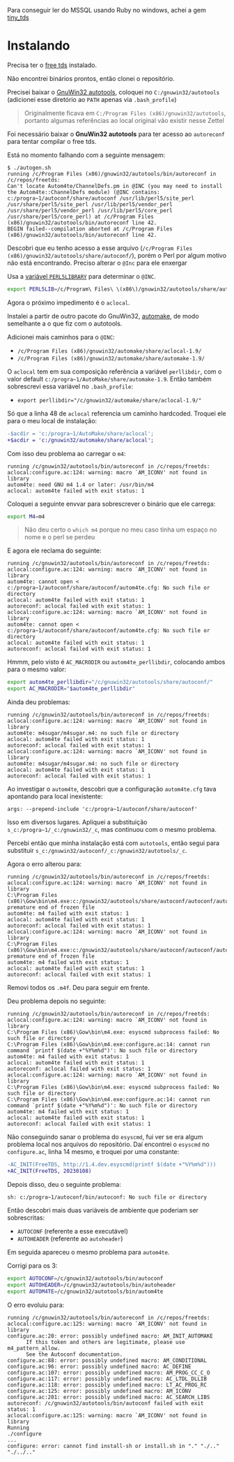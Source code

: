 Para conseguir ler do MSSQL usando Ruby no windows, achei a gem [tiny_tds](https://rubygems.org/gems/tiny_tds)

# Instalando

Precisa ter o [free tds](https://github.com/FreeTDS/freetds/) instalado.

Não encontrei binários prontos, então clonei o repositório.

Precisei baixar o [GnuWin32 autotools](https://gnuwin32.sourceforge.net/packages/autoconf.htm),
coloquei no `C:/gnuwin32/autotools` (adicionei esse diretório ao `PATH` apenas via `.bash_profile`)

> Originalmente ficava em `C:/Program Files (x86)/gnuwin32/autotools`, portanto algumas referências
> ao local original vão existir nesse Zettel

Foi necessário baixar o **GnuWin32 autotools** para ter acesso ao `autoreconf` para
tentar compilar o free tds.

Está no momento falhando com a seguinte mensagem:

```
$ ./autogen.sh
running /c/Program Files (x86)/gnuwin32/autotools/bin/autoreconf in /c/repos/freetds:
Can't locate Autom4te/ChannelDefs.pm in @INC (you may need to install the Autom4te::ChannelDefs module) (@INC contains: c:/progra~1/autoconf/share/autoconf /usr/lib/perl5/site_perl /usr/share/perl5/site_perl /usr/lib/perl5/vendor_perl /usr/share/perl5/vendor_perl /usr/lib/perl5/core_perl /usr/share/perl5/core_perl) at /c/Program Files (x86)/gnuwin32/autotools/bin/autoreconf line 42.
BEGIN failed--compilation aborted at /c/Program Files (x86)/gnuwin32/autotools/bin/autoreconf line 42.
```

Descobri que eu tenho acesso a esse arquivo (`/c/Program Files (x86)/gnuwin32/autotools/share/autoconf/`), porém
o Perl por algum motivo não está encontrando. Preciso alterar o `@Inc` para ele enxergar

Usa a [variável `PERL5LIBRARY`](https://perlmaven.com/how-to-change-inc-to-find-perl-modules-in-non-standard-locations) para
determinar o `@INC`.

```bash
export PERL5LIB=/c/Program\ Files\ \(x86\)/gnuwin32/autotools/share/autoconf/
```

Agora o próximo impedimento é o `aclocal`.

Instalei a partir de outro pacote do GnuWin32, [automake](https://gnuwin32.sourceforge.net/packages/automake.htm),
de modo semelhante a o que fiz com o autotools.

Adicionei mais caminhos para o `@INC`:

- `/c/Program Files (x86)/gnuwin32/automake/share/aclocal-1.9/`
- `/c/Program Files (x86)/gnuwin32/automake/share/automake-1.9/`

O `aclocal` tem em sua composição referência a variável `perllibdir`, com o valor default
`c:/progra~1/AutoMake/share/automake-1.9`. Então também sobrescrevi essa variável no `.bash_profile`:

- `export perllibdir="/c/gnuwin32/automake/share/aclocal-1.9/"`

Só que a linha 48 de `aclocal` referencia um caminho hardcoded. Troquei ele para
o meu local de instalação:

```diff
-$acdir = 'c:/progra~1/AutoMake/share/aclocal';
+$acdir = 'c:/gnuwin32/automake/share/aclocal';
```

Com isso deu problema ao carregar o `m4`:

```
running /c/gnuwin32/autotools/bin/autoreconf in /c/repos/freetds:
aclocal:configure.ac:124: warning: macro `AM_ICONV' not found in library
autom4te: need GNU m4 1.4 or later: /usr/bin/m4
aclocal: autom4te failed with exit status: 1
```

Coloquei a seguinte envvar para sobrescrever o binário que ele carrega:

```bash
export M4=m4
```

> Não deu certo o `which m4` porque no meu caso tinha um espaço no nome e o perl se perdeu

E agora ele reclama do seguinte:

```
running /c/gnuwin32/autotools/bin/autoreconf in /c/repos/freetds:
aclocal:configure.ac:124: warning: macro `AM_ICONV' not found in library
autom4te: cannot open < c:/progra~1/autoconf/share/autoconf/autom4te.cfg: No such file or directory
aclocal: autom4te failed with exit status: 1
autoreconf: aclocal failed with exit status: 1
aclocal:configure.ac:124: warning: macro `AM_ICONV' not found in library
autom4te: cannot open < c:/progra~1/autoconf/share/autoconf/autom4te.cfg: No such file or directory
aclocal: autom4te failed with exit status: 1
autoreconf: aclocal failed with exit status: 1
```

Hmmm, pelo visto é `AC_MACRODIR` ou `autom4te_perllibdir`, colocando ambos para o mesmo valor:

```bash
export autom4te_perllibdir="/c/gnuwin32/autotools/share/autoconf/"
export AC_MACRODIR="$autom4te_perllibdir"
```

Ainda deu problemas:

```
running /c/gnuwin32/autotools/bin/autoreconf in /c/repos/freetds:
aclocal:configure.ac:124: warning: macro `AM_ICONV' not found in library
autom4te: m4sugar/m4sugar.m4: no such file or directory
aclocal: autom4te failed with exit status: 1
autoreconf: aclocal failed with exit status: 1
aclocal:configure.ac:124: warning: macro `AM_ICONV' not found in library
autom4te: m4sugar/m4sugar.m4: no such file or directory
aclocal: autom4te failed with exit status: 1
autoreconf: aclocal failed with exit status: 1
```

Ao investigar o `autom4te`, descobri que a configuração `autom4te.cfg` tava apontando para local inexistente:

```
args: --prepend-include 'c:/progra~1/autoconf/share/autoconf'
```

Isso em diversos lugares. Apliquei a substituição `s_c:/progra~1/_c:/gnuwin32/_c`, mas continuou com o mesmo problema.

Percebi então que minha instalação está com `autotools`, então segui para substituir `s_c:/gnuwin32/autoconf/_c:/gnuwin32/autotools/_c`.

Agora o erro alterou para:

```
running /c/gnuwin32/autotools/bin/autoreconf in /c/repos/freetds:
aclocal:configure.ac:124: warning: macro `AM_ICONV' not found in library
C:\Program Files (x86)\Gow\bin\m4.exe:c:/gnuwin32/autotools/share/autoconf/autoconf/autoconf.m4f:2068: premature end of frozen file
autom4te: m4 failed with exit status: 1
aclocal: autom4te failed with exit status: 1
autoreconf: aclocal failed with exit status: 1
aclocal:configure.ac:124: warning: macro `AM_ICONV' not found in library
C:\Program Files (x86)\Gow\bin\m4.exe:c:/gnuwin32/autotools/share/autoconf/autoconf/autoconf.m4f:2068: premature end of frozen file
autom4te: m4 failed with exit status: 1
aclocal: autom4te failed with exit status: 1
autoreconf: aclocal failed with exit status: 1
```


Removi todos os `.m4f`. Deu para seguir em frente.

Deu problema depois no seguinte:

```
running /c/gnuwin32/autotools/bin/autoreconf in /c/repos/freetds:
aclocal:configure.ac:124: warning: macro `AM_ICONV' not found in library
C:\Program Files (x86)\Gow\bin\m4.exe: esyscmd subprocess failed: No such file or directory
C:\Program Files (x86)\Gow\bin\m4.exe:configure.ac:14: cannot run command `printf $(date +"%Y%m%d")': No such file or directory
autom4te: m4 failed with exit status: 1
aclocal: autom4te failed with exit status: 1
autoreconf: aclocal failed with exit status: 1
aclocal:configure.ac:124: warning: macro `AM_ICONV' not found in library
C:\Program Files (x86)\Gow\bin\m4.exe: esyscmd subprocess failed: No such file or directory
C:\Program Files (x86)\Gow\bin\m4.exe:configure.ac:14: cannot run command `printf $(date +"%Y%m%d")': No such file or directory
autom4te: m4 failed with exit status: 1
aclocal: autom4te failed with exit status: 1
autoreconf: aclocal failed with exit status: 1
```

Não conseguindo sanar o problema do `esyscmd`, fui ver se era algum problema local
nos arquivos do repositório. Daí encontrei o `esyscmd` no `configure.ac`, linha 14 mesmo,
e troquei por uma constante:

```diff
-AC_INIT(FreeTDS, http://1.4.dev.esyscmd(printf $(date +"%Y%m%d")))
+AC_INIT(FreeTDS, 20230108)
```

Depois disso, deu o seguinte problema:

```
sh: c:/progra~1/autoconf/bin/autoconf: No such file or directory
```

Então descobri mais duas variáveis de ambiente que poderiam ser sobrescritas:

- `AUTOCONF` (referente a esse executável)
- `AUTOHEADER` (referente ao `autoheader`)

Em seguida apareceu o mesmo problema para `autom4te`.

Corrigi para os 3:

```bash
export AUTOCONF=/c/gnuwin32/autotools/bin/autoconf
export AUTOHEADER=/c/gnuwin32/autotools/bin/autoheader
export AUTOM4TE=/c/gnuwin32/autotools/bin/autom4te
```

O erro evoluiu para:

```
running /c/gnuwin32/autotools/bin/autoreconf in /c/repos/freetds:
aclocal:configure.ac:125: warning: macro `AM_ICONV' not found in library
configure.ac:20: error: possibly undefined macro: AM_INIT_AUTOMAKE
      If this token and others are legitimate, please use m4_pattern_allow.
      See the Autoconf documentation.
configure.ac:88: error: possibly undefined macro: AM_CONDITIONAL
configure.ac:96: error: possibly undefined macro: AC_DEFINE
configure.ac:107: error: possibly undefined macro: AM_PROG_CC_C_O
configure.ac:117: error: possibly undefined macro: AC_LTDL_DLLIB
configure.ac:118: error: possibly undefined macro: LT_AC_PROG_RC
configure.ac:125: error: possibly undefined macro: AM_ICONV
configure.ac:201: error: possibly undefined macro: AC_SEARCH_LIBS
autoreconf: /c/gnuwin32/autotools/bin/autoconf failed with exit status: 1
aclocal:configure.ac:125: warning: macro `AM_ICONV' not found in library
Running
./configure
...
configure: error: cannot find install-sh or install.sh in "." "./.." "./../.."
```
